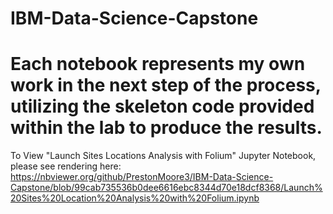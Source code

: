 # IBM-Data-Science-Capstone
# Each notebook represents my own work in the next step of the process, utilizing the skeleton code provided within the lab to produce the results.

To View "Launch Sites Locations Analysis with Folium" Jupyter Notebook, please see rendering here: https://nbviewer.org/github/PrestonMoore3/IBM-Data-Science-Capstone/blob/99cab735536b0dee6616ebc8344d70e18dcf8368/Launch%20Sites%20Location%20Analysis%20with%20Folium.ipynb
